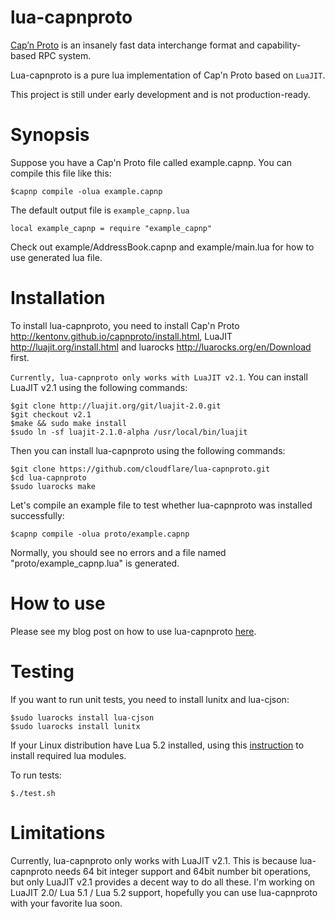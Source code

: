 lua-capnproto
=============

[Cap’n Proto](http://kentonv.github.io/capnproto/index.html) is an insanely fast data interchange format and capability-based RPC system.

Lua-capnproto is a pure lua implementation of Cap'n Proto based on `LuaJIT`.

This project is still under early development and is not production-ready.

Synopsis
========
Suppose you have a Cap'n Proto file called example.capnp. You can compile this file like this:

    $capnp compile -olua example.capnp

The default output file is `example_capnp.lua`

    local example_capnp = require "example_capnp"

Check out example/AddressBook.capnp and example/main.lua for how to use generated lua file.

Installation
============
To install lua-capnproto, you need to install Cap'n Proto <http://kentonv.github.io/capnproto/install.html>, LuaJIT <http://luajit.org/install.html> and luarocks <http://luarocks.org/en/Download> first.

`Currently, lua-capnproto only works with LuaJIT v2.1`. You can install LuaJIT v2.1 using the following commands:

    $git clone http://luajit.org/git/luajit-2.0.git
    $git checkout v2.1
    $make && sudo make install
    $sudo ln -sf luajit-2.1.0-alpha /usr/local/bin/luajit

Then you can install lua-capnproto using the following commands:

    $git clone https://github.com/cloudflare/lua-capnproto.git
    $cd lua-capnproto
    $sudo luarocks make

Let's compile an example file to test whether lua-capnproto was installed successfully:

    $capnp compile -olua proto/example.capnp

Normally, you should see no errors and a file named "proto/example_capnp.lua" is generated.

How to use
==========
Please see my blog post on how to use lua-capnproto [here](http://blog.cloudflare.com/introducing-lua-capnproto-better-serialization-in-lua).

Testing
=======

If you want to run unit tests, you need to install lunitx and lua-cjson:

    $sudo luarocks install lua-cjson
    $sudo luarocks install lunitx

If your Linux distribution have Lua 5.2 installed, using this [instruction](https://github.com/calio/lua-capnproto/issues/1) to install required lua modules.

To run tests:

	$./test.sh

Limitations
===========
Currently, lua-capnproto only works with LuaJIT v2.1. This is because lua-capnproto needs 64 bit integer support and 64bit number bit operations, but only LuaJIT v2.1 provides a decent way to do all these. I'm working on LuaJIT 2.0/ Lua 5.1 / Lua 5.2 support, hopefully you can use lua-capnproto with your favorite lua soon.
